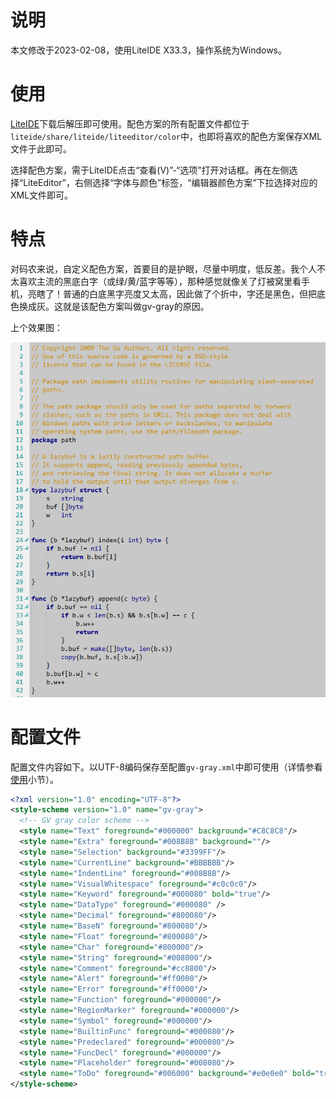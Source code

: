 # 说明

本文修改于2023-02-08，使用LiteIDE X33.3，操作系统为Windows。

# 使用

[LiteIDE](http://liteide.org/cn/)下载后解压即可使用。配色方案的所有配置文件都位于`liteide/share/liteide/liteeditor/color`中，也即将喜欢的配色方案保存XML文件于此即可。

选择配色方案，需于LiteIDE点击“查看(V)”-“选项”打开对话框。再在左侧选择“LiteEditor”，右侧选择“字体与颜色”标签，“编辑器颜色方案”下拉选择对应的XML文件即可。

# 特点

对码农来说，自定义配色方案，首要目的是护眼，尽量中明度，低反差。我个人不太喜欢主流的黑底白字（或绿/黄/蓝字等等），那种感觉就像关了灯被窝里看手机，亮瞎了！普通的白底黑字亮度又太高，因此做了个折中，字还是黑色，但把底色换成灰。这就是该配色方案叫做gv-gray的原因。

上个效果图：

![](./效果图.png)

# 配置文件

配置文件内容如下。以UTF-8编码保存至配置`gv-gray.xml`中即可使用（详情参看[使用]()小节）。

```xml
<?xml version="1.0" encoding="UTF-8"?>
<style-scheme version="1.0" name="gv-gray">
  <!-- GV gray color scheme -->
  <style name="Text" foreground="#000000" background="#C8C8C8"/>
  <style name="Extra" foreground="#008B8B" background=""/>
  <style name="Selection" background="#3399FF"/>
  <style name="CurrentLine" background="#BBBBBB"/>
  <style name="IndentLine" foreground="#008B8B"/>
  <style name="VisualWhitespace" foreground="#c0c0c0"/>
  <style name="Keyword" foreground="#000080" bold="true"/>
  <style name="DataType" foreground="#000080" />
  <style name="Decimal" foreground="#800080"/>
  <style name="BaseN" foreground="#800080"/>
  <style name="Float" foreground="#800080"/>
  <style name="Char" foreground="#800000"/>
  <style name="String" foreground="#008000"/>
  <style name="Comment" foreground="#cc8800"/>
  <style name="Alert" foreground="#ff0000"/>
  <style name="Error" foreground="#ff0000"/>
  <style name="Function" foreground="#000000"/>
  <style name="RegionMarker" foreground="#000000"/>
  <style name="Symbol" foreground="#000000"/>
  <style name="BuiltinFunc" foreground="#000080"/>
  <style name="Predeclared" foreground="#000080"/>
  <style name="FuncDecl" foreground="#000000"/>
  <style name="Placeholder" foreground="#008080"/>
  <style name="ToDo" foreground="#006000" background="#e0e0e0" bold="true"/>
</style-scheme>
```
